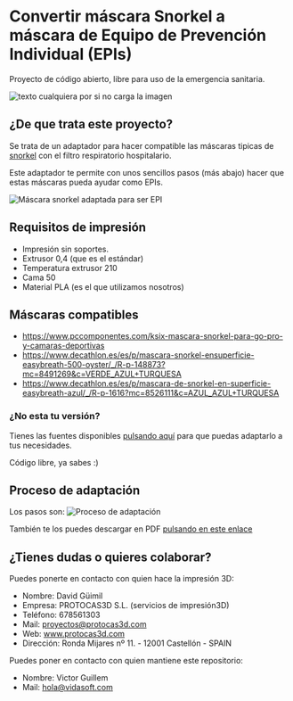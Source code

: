 # Convertir máscara Snorkel a máscara de Equipo de Prevención Individual (EPIs)

Proyecto de código abierto, libre para uso de la emergencia sanitaria.

![texto cualquiera por si no carga la imagen](https://github.com/Vidasoft-app/mascaras-3d-coronavirus-protocas3d/blob/master/cabecera%20PROTOCAS3D.jpg)

## ¿De que trata este proyecto?

Se trata de un adaptador para hacer compatible las máscaras tipicas de [snorkel](https://es.wikipedia.org/wiki/Esn%C3%B3rquel) con el filtro respiratorio hospitalario.

Este adaptador te permite con unos sencillos pasos (más abajo) hacer que estas máscaras pueda ayudar como EPIs.

![Máscara snorkel adaptada para ser EPI](https://github.com/Vidasoft-app/mascaras-3d-coronavirus-protocas3d/blob/master/Fotos%20componentes%20de%20la%20mascara/elementos%20mascara_tubo%20seccionado_conector_filtro.jpg)

## Requisitos de impresión

* Impresión sin soportes.
* Extrusor 0,4 (que es el estándar)
* Temperatura extrusor 210
* Cama 50
* Material PLA (es el que utilizamos nosotros)

## Máscaras compatibles

* https://www.pccomponentes.com/ksix-mascara-snorkel-para-go-pro-y-camaras-deportivas
* https://www.decathlon.es/es/p/mascara-snorkel-ensuperficie-easybreath-500-oyster/_/R-p-148873?mc=8491269&c=VERDE_AZUL+TURQUESA
* https://www.decathlon.es/es/p/mascara-de-snorkel-en-superficie-easybreath-azul/_/R-p-1616?mc=8526111&c=AZUL_AZUL+TURQUESA

### ¿No esta tu versión?

Tienes las fuentes disponibles [pulsando aquí](https://github.com/Vidasoft-app/mascaras-3d-coronavirus-protocas3d/tree/master/Archivos%203D%20editables%20conector%20a%20filtro%20Version%204) para que puedas adaptarlo a tus necesidades. 

Código libre, ya sabes :)

## Proceso de adaptación

Los pasos son: 
![Proceso de adaptación](https://github.com/Vidasoft-app/mascaras-3d-coronavirus-protocas3d/blob/master/Pasos%20para%20adaptar%20o%20modificar%20la%20mascara%20snorkel%20a%20mascara%20EPIs_marzo2020.jpg)

También te los puedes descargar en PDF [pulsando en este enlace](https://github.com/Vidasoft-app/mascaras-3d-coronavirus-protocas3d/blob/master/Pasos%20para%20adaptar%20o%20modificar%20la%20mascara%20snorkel%20a%20mascara%20EPIs_marzo2020.pdf)

## ¿Tienes dudas o quieres colaborar?

Puedes ponerte en contacto con quien hace la impresión 3D:

* Nombre: David Güimil
* Empresa: PROTOCAS3D S.L. (servicios de impresión3D)
* Teléfono: 678561303
* Mail: proyectos@protocas3d.com
* Web: www.protocas3d.com
* Dirección: Ronda Mijares nº 11.  - 12001 Castellón - SPAIN

Puedes poner en contacto con quien mantiene este repositorio:

* Nombre: Victor Guillem
* Mail: hola@vidasoft.com 

